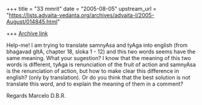 +++
title = "33 mmrit"
date = "2005-08-05"
upstream_url = "https://lists.advaita-vedanta.org/archives/advaita-l/2005-August/014845.html"

+++
[Archive link](https://lists.advaita-vedanta.org/archives/advaita-l/2005-August/014845.html)

Help-me! I am trying to translate samnyAsa and tyAga into english (from bhagavad gItA, chapter 18, sloka 1 - 12) and this two words seems have the same meaning. What your sugestion? I know that the meaning of this two words is different, tyAga is renunciation of the fruit of action and samnyAsa is the renunciation of action, but how to make clear this difference in english? (only by translation). Or do you think that the best solution is not translate this word, and to explain the meaning of them in a comment?

Regards
Marcelo D.B.R.

